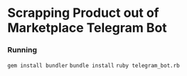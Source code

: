 # Scrapping Product out of Marketplace Telegram Bot

### Running
`gem install bundler`
`bundle install`
`ruby telegram_bot.rb`